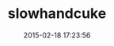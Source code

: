 ---
layout: post
title:  "slowhandcuke"
repo:   "moredip/slowhandcuke"
date:   2015-02-18 17:23:56
gemurl: http://github.com/moredip/slowhandcuke
---
